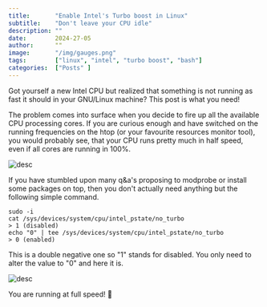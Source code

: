 ```yaml
---
title:       "Enable Intel's Turbo boost in Linux"
subtitle:    "Don't leave your CPU idle"
description: ""
date:        2024-27-05
author:      ""
image:       "/img/gauges.png"
tags:        ["linux", "intel", "turbo boost", "bash"]
categories:  ["Posts" ]
---
```


Got yourself a new Intel CPU but realized that something is not running as fast it should in your GNU/Linux machine?
This post is what you need!

The problem comes into surface when you decide to fire up all the available CPU processing cores. If you are curious enough and have switched on the running frequencies on the htop (or your favourite resources monitor tool), you would probably see, that your CPU runs pretty much in half speed, even if all cores are running in 100%.


![desc](/img/boost_off.png)

If you have stumbled upon many q&a's proposing to modprobe or install some packages on top, then you don't actually need anything but the following simple command.


```
sudo -i
cat /sys/devices/system/cpu/intel_pstate/no_turbo
> 1 (disabled)
echo "0" | tee /sys/devices/system/cpu/intel_pstate/no_turbo
> 0 (enabled)
```

This is a double negative one so "1" stands for disabled. You only need to alter the value to "0" and here it is.


![desc](/img/boost_on.png)


You are running at full speed! 🚀